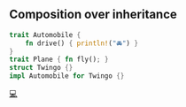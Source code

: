 ## Composition over inheritance 

```rust
trait Automobile {
    fn drive() { println!("🚘") }
}
trait Plane { fn fly(); }
struct Twingo {}
impl Automobile for Twingo {}
```

[💻](https://play.rust-lang.org/?version=stable&mode=debug&edition=2018&gist=4b52720a149d9506bf2bb76d6f3948f9)